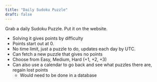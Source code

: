 ```yaml
---
title: "Daily Sudoku Puzzle"
draft: false
---
```


Grab a daily Sudoku Puzzle. Put it on the website. 
- Solving it gives points by difficulty 
- Points start out at 0. 
- No time limit, just a puzzle to do, updates each day by UTC. 
- Can fetch a new puzzle that gives no points
- Choose from Easy, Medium, Hard (+1, +2, +3)
- Can also use a calendar to go back and see what puzzles there are, regain lost points
  - Would need to be done in a database